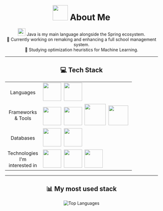 <div align="center">
    <h1><img src="https://cdn.jsdelivr.net/gh/devicons/devicon/icons/linux/linux-original.svg" height="50"/> About Me</h1>
    <p>
        <img src="https://cdn.jsdelivr.net/gh/devicons/devicon/icons/java/java-original.svg" height="25"/> Java is my main language alongside the Spring ecosystem.
        <br>🔭 Currently working on remaking and enhancing a full school management system.
        <br>🌱 Studying optimization heuristics for Machine Learning.
    </p>
</div>

---

<div align="center">
    <h2>💻 Tech Stack</h2>
    <table>
        <tr>
            <td align="center" width="100">Languages</td>
            <td>
                <img src="https://cdn.jsdelivr.net/gh/devicons/devicon/icons/kotlin/kotlin-original.svg" height="60" />&nbsp;
                <img src="https://cdn.jsdelivr.net/gh/devicons/devicon/icons/python/python-original.svg" height="60" />&nbsp;
            </td>
        </tr>
        <tr>
            <td align="center" width="100">Frameworks & Tools</td>
            <td>
                <img src="https://cdn.jsdelivr.net/gh/devicons/devicon/icons/spring/spring-original.svg" height="60" />&nbsp;
                <img src="https://cdn.jsdelivr.net/gh/devicons/devicon/icons/svelte/svelte-original.svg" height="60" />&nbsp;
                <img src="https://cdn.jsdelivr.net/gh/devicons/devicon/icons/docker/docker-original-wordmark.svg" height="70" />&nbsp;
                <img src="https://cdn.jsdelivr.net/gh/devicons/devicon@latest/icons/archlinux/archlinux-original.svg" height="65"/>&nbsp;
            </td>
        </tr>
        <tr>
            <td align="center" width="100">Databases</td>
            <td>
                <img src="https://cdn.jsdelivr.net/gh/devicons/devicon/icons/postgresql/postgresql-original.svg" height="60" />&nbsp;
                <img src="https://cdn.jsdelivr.net/gh/devicons/devicon/icons/redis/redis-original.svg" height="60"/>
            </td>
        </tr>
        <tr>
            <td align="center" width="100">Technologies I'm interested in</td>
            <td>
                <img src="https://cdn.jsdelivr.net/gh/devicons/devicon/icons/pytorch/pytorch-original.svg" height="60"/>&nbsp;
                <img src="https://cdn.jsdelivr.net/gh/devicons/devicon/icons/go/go-original.svg" height="60"/>&nbsp;
                <img src="https://cdn.jsdelivr.net/gh/devicons/devicon/icons/amazonwebservices/amazonwebservices-original-wordmark.svg" height="60"/>&nbsp;
            </td>
        </tr>
    </table>
</div>

---

<div align="center">
    <h2>📊 My most used stack</h2>
    <img src="https://github-readme-stats.vercel.app/api/top-langs/?username=DanteDeLordran&theme=tokyonight&hide_border=false&include_all_commits=false&count_private=false&layout=donut-vertical" alt="Top Languages"/>
</div>

